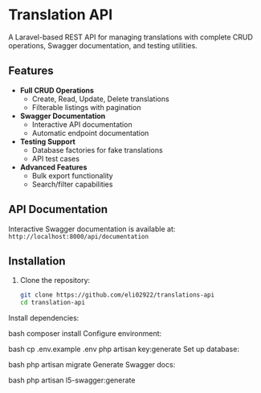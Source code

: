 # Translation API

A Laravel-based REST API for managing translations with complete CRUD operations, Swagger documentation, and testing utilities.

## Features

- **Full CRUD Operations**
  - Create, Read, Update, Delete translations
  - Filterable listings with pagination
- **Swagger Documentation**
  - Interactive API documentation
  - Automatic endpoint documentation
- **Testing Support**
  - Database factories for fake translations
  - API test cases
- **Advanced Features**
  - Bulk export functionality
  - Search/filter capabilities

## API Documentation

Interactive Swagger documentation is available at:
`http://localhost:8000/api/documentation`

## Installation

1. Clone the repository:
   ```bash
   git clone https://github.com/eli02922/translations-api
   cd translation-api
Install dependencies:

bash
composer install
Configure environment:

bash
cp .env.example .env
php artisan key:generate
Set up database:

bash
php artisan migrate
Generate Swagger docs:

bash
php artisan l5-swagger:generate
